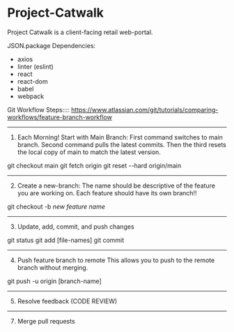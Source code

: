 # Project-Catwalk
Project Catwalk is a client-facing retail web-portal.

JSON.package Dependencies:
- axios
- linter (eslint)
- react
- react-dom
- babel
- webpack


Git Workflow Steps::::
https://www.atlassian.com/git/tutorials/comparing-workflows/feature-branch-workflow

-----------------------------------------
1. Each Morning! Start with Main Branch:
First command switches to main branch. Second command pulls the latest commits. Then the third resets the local copy of main to match the latest version.

git checkout main
git fetch origin
git reset --hard origin/main

-------------------------
2. Create a new-branch:
The name should be descriptive of the feature you are working on. Each feature should have its own branch!!

git checkout -b *new feature name*

------------------------------------------
3. Update, add, commit, and push changes

git status
git add [file-names]
git commit

----------------------------------
4. Push feature branch to remote
This allows you to push to the remote branch without merging.

git push -u origin [branch-name]

----------------------------------
5. Resolve feedback (CODE REVIEW)
----------------------------------
7. Merge pull requests
